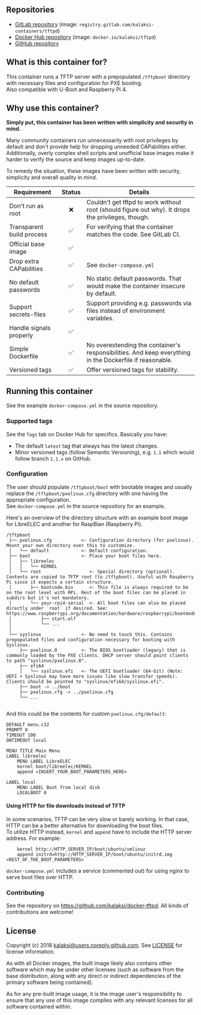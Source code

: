 
## Repositories
- [GitLab repository](https://gitlab.com/kalaksi-containers/tftpd/) (image: `registry.gitlab.com/kalaksi-containers/tftpd`)
- [Docker Hub repository](https://hub.docker.com/r/kalaksi/tftpd/) (image: `docker.io/kalaksi/tftpd`)
- [GitHub repository](https://github.com/kalaksi/docker-tftpd)

## What is this container for?
This container runs a TFTP server with a prepopulated ```/tftpboot``` directory with necessary files and configuration for PXE booting.  
Also compatible with U-Boot and Raspberry Pi 4.

## Why use this container?
**Simply put, this container has been written with simplicity and security in mind.**

Many community containers run unnecessarily with root privileges by default and don't provide help for dropping unneeded CAPabilities either.
Additionally, overly complex shell scripts and unofficial base images make it harder to verify the source and keep images up-to-date.  

To remedy the situation, these images have been written with security, simplicity and overall quality in mind.

|Requirement                |Status|Details|
|---------------------------|:----:|-------|
|Don't run as root          |❌    | Couldn't get tftpd to work without root (should figure out why). It drops the privileges, though.|
|Transparent build process  |✅    | For verifying that the container matches the code. See GitLab CI. |
|Official base image        |✅    | |
|Drop extra CAPabilities    |✅    | See ```docker-compose.yml``` |
|No default passwords       |✅    | No static default passwords. That would make the container insecure by default. |
|Support secrets-files      |✅    | Support providing e.g. passwords via files instead of environment variables. |
|Handle signals properly    |✅    | |
|Simple Dockerfile          |✅    | No overextending the container's responsibilities. And keep everything in the Dockerfile if reasonable. |
|Versioned tags             |✅    | Offer versioned tags for stability.|

## Running this container
See the example ```docker-compose.yml``` in the source repository.

### Supported tags
See the ```Tags``` tab on Docker Hub for specifics. Basically you have:
- The default ```latest``` tag that always has the latest changes.
- Minor versioned tags (follow Semantic Versioning), e.g. ```1.1``` which would follow branch ```1.1.x``` on GitHub.

### Configuration

The user should populate ```/tftpboot/boot``` with bootable images and usually replace the ```/tftpboot/pxelinux.cfg``` directory with one having the appropriate configuration.  
See ```docker-compose.yml``` in the source repository for an example.  

Here's an overview of the directory structure with an example boot image for LibreELEC and another for RaspBian (Raspberry Pi).
```
/tftpboot
 ├── pxelinux.cfg           <- Configuration directory (for pxelinux). Mount your own directory over this to customize.
 │   └── default            <- Default configuration.
 ├── boot                   <- Place your boot files here.
 │   ├── libreelec
 │   │   └── KERNEL
 │   └── root                  <- Special directory (optional). Contents are copied to TFTP root (to /tftpboot). Useful with Raspberry Pi since it expects a certain structure. 
 │       ├── bootcode.bin      <- This file is always required to be on the root level with RPi. Rest of the boot files can be placed in subdirs but it's not mandatory.
 │       └── your-rpi4-serial  <- All boot files can also be placed directly under `root` if desired. See: https://www.raspberrypi.org/documentation/hardware/raspberrypi/bootmodes/net.md
 │           ├── start.elf     
 │           └── ...
 │
 └── syslinux               <- No need to touch this. Contains prepopulated files and configuration necessary for booting with Syslinux.
     ├── pxelinux.0         <- The BIOS bootloader (legacy) that is commonly loaded by the PXE clients. DHCP server should point clients to path "syslinux/pxelinux.0".
     ├── efi64
     │   └── syslinux.efi   <- The UEFI bootloader (64-bit) (Note: UEFI + Syslinux may have more issues like slow transfer speeds). Clients should be pointed to "syslinux/efi64/syslinux.efi".
     ├── boot -> ../boot
     ├── pxelinux.cfg -> ../pxelinux.cfg   
     └── ...
 
```
  
And this could be the contents for custom ```pxelinux.cfg/default```:
```
DEFAULT menu.c32
PROMPT 0
TIMEOUT 100
ONTIMEOUT local

MENU TITLE Main Menu
LABEL libreelec
    MENU LABEL LibreELEC
    kernel boot/libreelec/KERNEL
    append <INSERT_YOUR_BOOT_PARAMETERS_HERE>

LABEL local
    MENU LABEL Boot from local disk
    LOCALBOOT 0
```

#### Using HTTP for file downloads instead of TFTP
In some scenarios, TFTP can be very slow or barely working. In that case, HTTP can be a better alternative for downloading the boot files.  
To utilize HTTP instead, `kernel` and `append` have to include the HTTP server address. For example:
```
    kernel http://HTTP_SERVER_IP/boot/ubuntu/vmlinuz
    append initrd=http://HTTP_SERVER_IP/boot/ubuntu/initrd.img <REST_OF_THE_BOOT_PARAMETERS>
```

`docker-compose.yml` includes a service (commented out) for using nginx to serve boot files over HTTP.

### Contributing
See the repository on <https://github.com/kalaksi/docker-tftpd>.
All kinds of contributions are welcome!

## License
Copyright (c) 2018 kalaksi@users.noreply.github.com. See [LICENSE](https://github.com/kalaksi/docker-airsonic/blob/master/LICENSE) for license information.  

As with all Docker images, the built image likely also contains other software which may be under other licenses (such as software from the base distribution, along with any direct or indirect dependencies of the primary software being contained).  
  
As for any pre-built image usage, it is the image user's responsibility to ensure that any use of this image complies with any relevant licenses for all software contained within.
